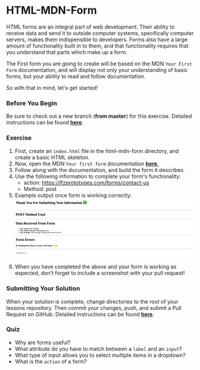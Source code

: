 # HTML-MDN-Form

HTML forms are an integral part of web development. Their ability to receive data and send it to outside computer systems, specifically computer servers, makes them indispensible to developers. Forms also have a large amount of functionality built in to them, and that functionality requires that you understand that parts which make up a form.

The First form you are going to create will be based on the MDN `Your First Form` documentation, and will display not only your understanding of basic forms, but your ability to read and follow documentation.

So with that in mind, let's get started!

### Before You Begin

Be sure to check out a new branch (**from master**) for this exercise. Detailed instructions can be found [**here**](../../guides/before-each-exercise.md).

### Exercise

1. First, create an `index.html` file in the html-mdn-form directory, and create a basic HTML skeleton.
2. Now, open the MDN `Your first form` documentation [**here**.](https://developer.mozilla.org/en-US/docs/Learn/Forms/Your_first_form)
3. Follow along with the documentation, and build the form it describes.
4. Use the following information to complete your form's functionality:
    - action: https://lfzprototypes.com/forms/contact-us
    - Method: post
5. Example output once form is working correctly:
![Form Success Example](./images/form-success-example.png)
5. When you have completed the above and your form is working as expected, don't forget to include a screenshot with your pull request!

### Submitting Your Solution

When your solution is complete, change directories to the root of your lessons repository. Then commit your changes, push, and submit a Pull Request on GitHub. Detailed instructions can be found [**here**](../../guides/after-each-exercise.md).

### Quiz

- Why are forms useful?
- What attribute do you have to match between a `label` and an `input`?
- What type of input allows you to select multiple items in a dropdown?
- What is the `action` of a form?
